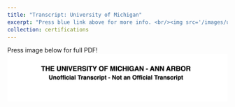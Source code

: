 ```yaml
---
title: "Transcript: University of Michigan"
excerpt: "Press blue link above for more info. <br/><img src='/images/umich_transcript.png'>"
collection: certifications
---
```

Press image below for full PDF!
[![um_transcript](/images/umich_transcript.png "Press image for link")](https://javiersc1.github.io/files/umich_transcript.pdf)
